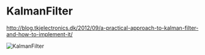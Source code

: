 KalmanFilter
============

http://blog.tkjelectronics.dk/2012/09/a-practical-approach-to-kalman-filter-and-how-to-implement-it/

![KalmanFilter](https://github.com/fbmnds/KalmanFilter/blob/master/Kalman2.PNG?raw=true)